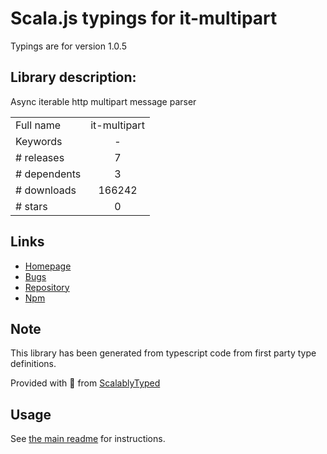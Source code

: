 
# Scala.js typings for it-multipart

Typings are for version 1.0.5

## Library description:
Async iterable http multipart message parser

|                    |                 |
| ------------------ | :-------------: |
| Full name          | it-multipart |
| Keywords           | - |
| # releases         | 7 |
| # dependents       | 3 |
| # downloads        | 166242 |
| # stars            | 0 |

## Links
- [Homepage](https://github.com/achingbrain/it#readme)
- [Bugs](https://github.com/achingbrain/it/issues)
- [Repository](https://github.com/achingbrain/it)
- [Npm](https://www.npmjs.com/package/it-multipart)
    


## Note
This library has been generated from typescript code from first party type definitions.

Provided with :purple_heart: from [ScalablyTyped](https://github.com/oyvindberg/ScalablyTyped)

## Usage
See [the main readme](../../readme.md) for instructions.


